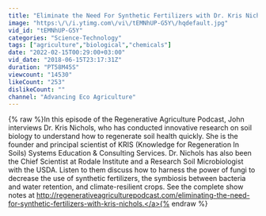 ```yaml
---
title: "Eliminate the Need For Synthetic Fertilizers with Dr. Kris Nichols"
image: "https:\/\/i.ytimg.com\/vi\/tEMNhUP-G5Y\/hqdefault.jpg"
vid_id: "tEMNhUP-G5Y"
categories: "Science-Technology"
tags: ["agriculture","biological","chemicals"]
date: "2022-02-15T00:29:00+03:00"
vid_date: "2018-06-15T23:17:31Z"
duration: "PT58M45S"
viewcount: "14530"
likeCount: "253"
dislikeCount: ""
channel: "Advancing Eco Agriculture"
---
```

{% raw %}In this episode of the Regenerative Agriculture Podcast, John interviews Dr. Kris Nichols, who has conducted innovative research on soil biology to understand how to regenerate soil health quickly. She is the founder and principal scientist of KRIS (Knowledge for Regeneration In Soils) Systems Education &amp; Consulting Services. Dr. Nichols has also been the Chief Scientist at Rodale Institute and a Research Soil Microbiologist with the USDA. Listen to them  discuss how to harness the power of fungi to decrease the use of synthetic fertilizers, the symbiosis between bacteria and water retention, and climate-resilient crops. See the complete show notes at <a rel="nofollow" target="blank" href="http://regenerativeagriculturepodcast.com/eliminating-the-need-for-synthetic-fertilizers-with-kris-nichols.">http://regenerativeagriculturepodcast.com/eliminating-the-need-for-synthetic-fertilizers-with-kris-nichols.</a>{% endraw %}
